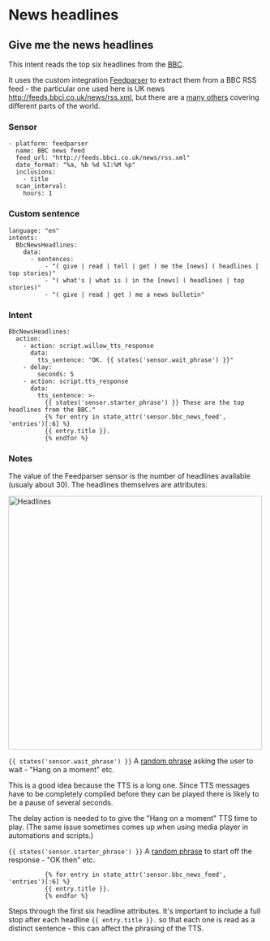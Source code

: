 # News headlines

## Give me the news headlines

This intent reads the top six headlines from the [BBC](https://www.bbc.co.uk/news).

It uses the custom integration [Feedparser](https://github.com/custom-components/feedparser/blob/master/README.md) to extract them from a BBC RSS feed - the particular one used here is UK news http://feeds.bbci.co.uk/news/rss.xml, but there are a [many others](http://news.bbc.co.uk/rss/feeds.opml) covering different parts of the world.

### Sensor
```
- platform: feedparser
  name: BBC news feed
  feed_url: "http://feeds.bbci.co.uk/news/rss.xml"
  date_format: "%a, %b %d %I:%M %p"
  inclusions:
    - title
  scan_interval:
    hours: 1
```

### Custom sentence

```
language: "en"
intents:
  BbcNewsHeadlines:
    data:
      - sentences:
          - "( give | read | tell | get ) me the [news] ( headlines | top stories)"
          - "( what's | what is ) in the [news] ( headlines | top stories)"
          - "( give | read | get ) me a news bulletin"
```

### Intent

```
BbcNewsHeadlines:
  action:
    - action: script.willow_tts_response
      data:
        tts_sentence: "OK. {{ states('sensor.wait_phrase') }}"
    - delay:
        seconds: 5
    - action: script.tts_response
      data:
        tts_sentence: >-  
          {{ states('sensor.starter_phrase') }} These are the top headlines from the BBC."
          {% for entry in state_attr('sensor.bbc_news_feed', 'entries')[:6] %}
          {{ entry.title }}.
          {% endfor %}
```

### Notes

The value of the Feedparser sensor is the number of headlines available (usualy about 30). The headlines themselves are attributes:

<img src="https://github.com/jackjourneyman/custom-sentences-and-intents-in-Home-Assistant/blob/main/headlines.png" alt="Headlines" width="500">

```{{ states('sensor.wait_phrase') }}``` A [random phrase](https://github.com/jackjourneyman/custom-sentences-and-intents-in-Home-Assistant/blob/main/random_phrases.md) asking the user to wait - "Hang on a moment" etc.

This is a good idea because the TTS is a long one. Since TTS messages have to be completely compiled before they can be played there is likely to be a pause of several seconds.

The delay action is needed to to give the "Hang on a moment" TTS time to play. (The same issue sometimes comes up when using media player in automations and scripts.)

```{{ states('sensor.starter_phrase') }}``` A [random phrase](https://github.com/jackjourneyman/custom-sentences-and-intents-in-Home-Assistant/blob/main/random_phrases.md) to start off the response - "OK then" etc.

```
          {% for entry in state_attr('sensor.bbc_news_feed', 'entries')[:6] %}
          {{ entry.title }}.
          {% endfor %}
```
Steps through the first six headline attributes. It's important to include a full stop after each headline ```{{ entry.title }}.``` so that each one is read as a distinct sentence - this can affect the phrasing of the TTS.





